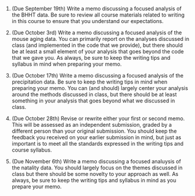 1. (Due September 19th) Write a memo discussing a focused analysis of
the BHHT data.  Be sure to review all course materials related to
writing in this course to ensure that you understand our expectations.

2. (Due October 3rd) Write a memo discussing a focused analysis of the
mouse aging data.  You can primarily report on the analyses discussed
in class (and implemented in the code that we provide), but there
should be at least a small element of your analysis that goes beyond
the code that we gave you.  As always, be sure to keep the writing
tips and syllabus in mind when preparing your memo.

3. (Due October 17th) Write a memo discussing a focused analysis of
the precipitation data.  Be sure to keep the writing tips in mind when
preparing your memo.  You can (and should) largely center your
analysis around the methods discussed in class, but there should be at
least something in your analysis that goes beyond what we discussed in
class.

4. (Due October 28th) Revise or rewrite either your first or second
memo.  This will be assessed as an independent submission, graded by a
different person than your original submission.  You should keep the
feedback you received on your earlier submission in mind, but just as
important is to meet all the standards expressed in the writing tips
and course syllabus.

5. (Due November 6th) Write a memo discussing a focused analuysis of
the natality data.  You should largely focus on the themes discussed
in class but there should be some novelty to your approach as well.
As always, be sure to keep the writing tips and syllabus in mind
as you prepare your memo.
